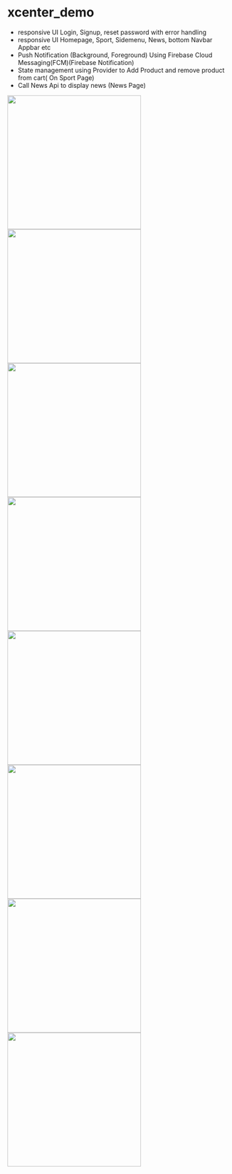 # xcenter_demo

- responsive UI Login, Signup, reset password with error handling
- responsive UI Homepage, Sport, Sidemenu, News, bottom Navbar Appbar etc
- Push Notification (Background, Foreground) Using Firebase Cloud Messaging(FCM)(Firebase Notification)
- State management using Provider to Add Product and remove product from cart( On Sport Page)
- Call News Api to display news (News Page)


<img src="https://github.com/suryakhattri/Xcenter_Demo/assets/13628097/30fac739-bd08-482b-a7c0-1f1a6bd5c52d" width="300">
<img src="https://github.com/suryakhattri/Xcenter_Demo/assets/13628097/1e36c830-6886-4028-8ae9-25507a166713.type" width="300">
<img src="https://github.com/suryakhattri/Xcenter_Demo/assets/13628097/d62ef31c-b67a-4534-a3b9-3233accf1930.type" width="300">
<img src="https://github.com/suryakhattri/Xcenter_Demo/assets/13628097/d9a1b326-a8fd-4872-9d08-af3d5fd722aa.type" width="300">
<img src="https://github.com/suryakhattri/Xcenter_Demo/assets/13628097/f12361f1-9db4-4a1a-bfc6-dbfeea913009.type" width="300">
<img src="https://github.com/suryakhattri/Xcenter_Demo/assets/13628097/c1847d36-ff8a-4f47-b16f-23aaf79552ac.type" width="300">
<img src="https://github.com/suryakhattri/Xcenter_Demo/assets/13628097/55392a81-d6b0-4704-8a93-52f77ab53dae.type" width="300">
<img src="https://github.com/suryakhattri/Xcenter_Demo/assets/13628097/0a91132e-e770-4233-a736-6651405abad5.type" width="300">
